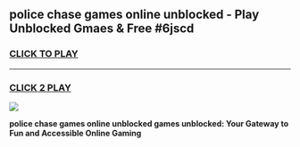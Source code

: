 
## police chase games online unblocked - Play Unblocked Gmaes & Free #6jscd
<h3>
<a href="https://premium.freeplayer.one?title=police_chase_games_online_unblocked&ref=01M">CLICK TO PLAY</a></h3>
<hr>

<h3>
<a href="https://premium.freeplayer.one?title=police_chase_games_online_unblocked&ref=01M">CLICK 2 PLAY</a>
  
</h3>

<a href="https://premium.freeplayer.one?title=police_chase_games_online_unblocked&ref=01M"><img src="https://clearcache.store/games.png"></a>


**police chase games online unblocked games unblocked: Your Gateway to Fun and Accessible Online Gaming**
